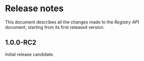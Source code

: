 Release notes
=============

This document describes all the changes made to the *Registry API* document,
starting from its first released version.


1.0.0-RC2
---------

Initial release candidate.
